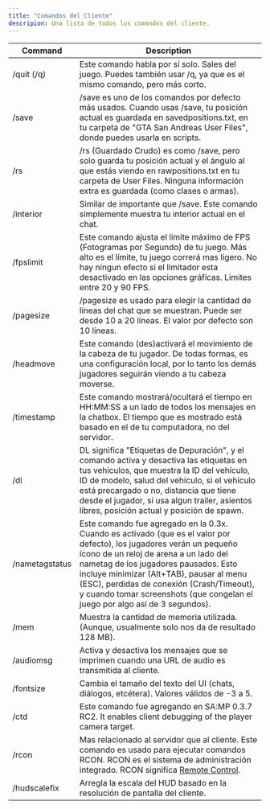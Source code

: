 ```yaml
---
title: "Comandos del Cliente"
descripion: Una lista de todos los comandos del cliente.
---
```


| Command        | Description                                                                                                                                                                                                                                                                                                          |
| -------------- | -------------------------------------------------------------------------------------------------------------------------------------------------------------------------------------------------------------------------------------------------------------------------------------------------------------------- |
| /quit (/q)     | Este comando habla por sí solo. Sales del juego. Puedes también usar /q, ya que es el mismo comando, pero más corto.                                                                                                                                                                                                 |
| /save          | /save es uno de los comandos por defecto m&#225;s usados. Cuando usas /save, tu posici&#243;n actual es guardada en savedpositions.txt, en tu carpeta de "GTA San Andreas User Files", donde puedes usarla en scripts.                                                                             |
| /rs            | /rs (Guardado Crudo) es como /save, pero solo guarda tu posici&#243;n actual y el &#225;ngulo al que est&#225;s viendo en rawpositions.txt en tu carpeta de User Files. Ninguna informaci&#243;n extra es guardada (como clases o armas).                                                                                                                    |
| /interior      | Similar de importante que /save. Este comando simplemente muestra tu interior actual en el chat.                                                                                                                                                                                                                            |
| /fpslimit      | Este comando ajusta el limite m&#225;ximo de FPS (Fotogramas por Segundo) de tu juego. M&#225;s alto es el l&#237;mite, tu juego correr&#225; mas ligero. No hay ningun efecto si el limitador esta desactivado en las opciones gr&#225;ficas. Limites entre 20 y 90 FPS.                                                                                      |
| /pagesize      | /pagesize es usado para elegir la cantidad de l&#237;neas del chat que se muestran. Puede ser desde 10 a 20 l&#237;neas. El valor por defecto son 10 l&#237;neas.                                                                                                                                                                                |
| /headmove      | Este comando (des)activar&#225; el movimiento de la cabeza de tu jugador. De todas formas, es una configuraci&#243;n local, por lo tanto los dem&#225;s jugadores seguir&#225;n viendo a tu cabeza moverse.                                                                                                                                                                        |
| /timestamp     | Este comando mostrar&#225;/ocultar&#225; el tiempo en HH:MM:SS a un lado de todos los mensajes en la chatbox. El tiempo que es mostrado est&#225; basado en el de tu computadora, no del servidor.                                                                                                                                                                     |
| /dl            | DL significa "Etiquetas de Depuraci&#243;n", y el comando activa y desactiva las etiquetas en tus veh&#237;culos, que muestra la ID del veh&#237;culo, ID de modelo, salud del veh&#237;culo, si el veh&#237;culo est&#225; precargado o no, distancia que tiene desde el jugador, si usa algun trailer, asientos libres, posici&#243;n actual y posici&#243;n de spawn.                                                                    |
| /nametagstatus | Este comando fue agregado en la 0.3x. Cuando es activado (que es el valor por defecto), los jugadores ver&#225;n un peque&#241;o &#237;cono de un reloj de arena a un lado del nametag de los jugadores pausados. Esto incluye minimizar (Alt+TAB), pausar al menu (ESC), perdidas de conexi&#243;n (Crash/Timeout), y cuando tomar screenshots (que congelan el juego por algo as&#237; de 3 segundos). |
| /mem           | Muestra la cantidad de memoria utilizada. (Aunque, usualmente solo nos da de resultado 128 MB).                                                                                                                                                                                                                                 |
| /audiomsg      | Activa y desactiva los mensajes que se imprimen cuando una URL de audio es transmitida al cliente.                                                                                                                                                                                                                                         |
| /fontsize      | Cambia el tama&#241;o del texto del UI (chats, di&#225;logos, etc&#233;tera). Valores v&#225;lidos de -3 a 5.                                                                                                                                                                                                                                     |
| /ctd           | Este comando fue agregando en SA:MP 0.3.7 RC2. It enables client debugging of the player camera target.                                                                                                                                                                                                                  |
| /rcon          | Mas relacionado al servidor que al cliente. Este comando es usado para ejecutar comandos RCON. RCON es el sistema de administraci&#243;n integrado. RCON significa [Remote Control](../server/ControllingServer#using-rcon).                                                                                                      |
| /hudscalefix   | Arregla la escala del HUD basado en la resoluci&#243;n de pantalla del cliente.                                                                                                                                                                                                                                                               |
